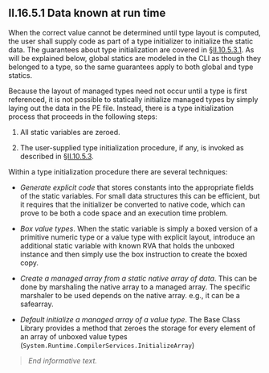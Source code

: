 ## II.16.5.1 Data known at run time

When the correct value cannot be determined until type layout is computed, the user shall supply code as part of a type initializer to initialize the static data. The guarantees about type initialization are covered in §[II.10.5.3.1](ii.10.5.3.1-type-initialization-guarantees.md). As will be explained below, global statics are modeled in the CLI as though they belonged to a type, so the same guarantees apply to both global and type statics.

Because the layout of managed types need not occur until a type is first referenced, it is not possible to statically initialize managed types by simply laying out the data in the PE file. Instead, there is a type initialization process that proceeds in the following steps:

 1. All static variables are zeroed.

 2. The user-supplied type initialization procedure, if any, is invoked as described in §[II.10.5.3](ii.10.5.3-type-initializer.md).

Within a type initialization procedure there are several techniques:

 * *Generate explicit code* that stores constants into the appropriate fields of the static variables. For small data structures this can be efficient, but it requires that the initializer be converted to native code, which can prove to be both a code space and an execution time problem.

 * *Box value types*. When the static variable is simply a boxed version of a primitive numeric type or a value type with explicit layout, introduce an additional static variable with known RVA that holds the unboxed instance and then simply use the box instruction to create the boxed copy.

 * *Create a managed array from a static native array of data*. This can be done by marshaling the native array to a managed array. The specific marshaler to be used depends on the native array. e.g., it can be a safearray.

 * *Default initialize a managed array of a value type*. The Base Class Library provides a method that zeroes the storage for every element of an array of unboxed value types (`System.Runtime.CompilerServices.InitializeArray`)

> _End informative text._
